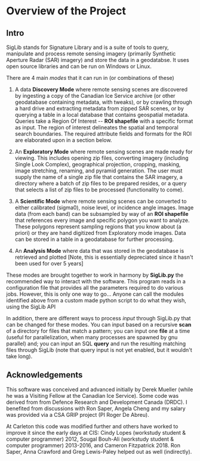 Overview of the Project
=======================

Intro
-----

SigLib stands for Signature Library and is a suite of tools to query,
manipulate and process remote sensing imagery (primarily Synthetic
Aperture Radar (SAR) imagery) and store the data in a geodatabse. It
uses open source libraries and can be run on Windows or Linux.

There are 4 main *modes* that it can run in (or combinations of these)

1. A data **Discovery Mode** where remote sensing scenes are discovered
   by ingesting a copy of the Canadian Ice Service archive (or other
   geodatabase containing metadata, with tweaks), or by crawling through
   a hard drive and extracting metadata from zipped SAR scenes, or by
   querying a table in a local database that contains geospatial
   metadata. Queries take a Region Of Interest -- **ROI shapefile** with
   a specific format as input. The region of interest delineates the
   spatial and temporal search boundaries. The required attribute fields
   and formats for the ROI are elaborated upon in a section below.
   
2. An **Exploratory Mode** where remote sensing scenes are made ready
   for viewing. This includes opening zip files, converting imagery
   (including Single Look Complex), geographical projection, cropping,
   masking, image stretching, renaming, and pyramid generation. The user
   must supply the name of a single zip file that contains the SAR
   imagery, a directory where a batch of zip files to be prepared
   resides, or a query that selects a list of zip files to be processed
   (functionality to come).
   
3. A **Scientific Mode** where remote sensing scenes can be converted to
   either calibrated (sigma0), noise level, or incidence angle images.
   Image data (from each band) can be subsampled by way of an **ROI
   shapefile** that references every image and specific polygon you want
   to analyze. These polygons represent sampling regions that you know
   about (a priori) or they are hand digitized from Exploratory mode
   images. Data can be stored in a table in a geodatabase for further
   processing.
   
4. An **Analysis Mode** where data that was stored in the geodatabase is
   retrieved and plotted [Note, this is essentially depreciated since it
   hasn't been used for over 5 years]

These modes are brought together to work in harmony by **SigLib.py** the
recommended way to interact with the software. This program reads in a
configuration file that provides all the parameters required to do
various jobs. However, this is only one way to go... Anyone can call the
modules identified above from a custom made python script to do what
they wish, using the SigLib API

In addition, there are different ways to process *input* through
SigLib.py that can be changed for these modes. You can input based on a
recursive **scan** of a directory for files that match a pattern; you
can input one **file** at a time (useful for parallelization, when many
processes are spawned by gnu parallel) and; you can input an SQL
**query** and run the resulting matching files through SigLib (note that
query input is not yet enabled, but it wouldn't take long).

Acknowledgements
----------------

This software was conceived and advanced initially by Derek Mueller
(while he was a Visiting Fellow at the Canadian Ice Service). Some code
was derived from from Defence Research and Development Canada (DRDC). I
benefited from discussions with Ron Saper, Angela Cheng and my salary
was provided via a CSA GRIP project (PI Roger De Abreu).

At Carleton this code was modified further and others have worked to
improve it since the early days at CIS: Cindy Lopes (workstudy student &
computer programmer) 2012, Sougal Bouh-Ali (workstudy student & computer
programmer) 2013-2016, and Cameron Fitzpatrick 2018. Ron Saper, Anna
Crawford and Greg Lewis-Paley helped out as well (indirectly).

